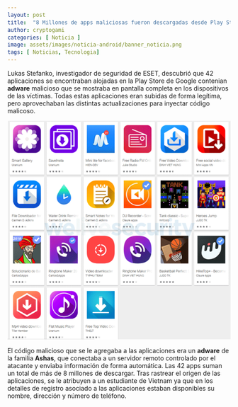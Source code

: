 ```yaml
---
layout: post
title:  "8 Millones de apps maliciosas fueron descargadas desde Play Store"
author: cryptogami
categories: [ Noticia ]
image: assets/images/noticia-android/banner_noticia.png
tags: [ Noticias, Tecnologia]
---
```

Lukas Stefanko, investigador de seguridad de ESET, descubrió que 42 aplicaciones se encontraban alojadas en la Play Store de Google contenian **adware** malicioso que se mostraba en pantalla completa en los dispositivos de las víctimas. Todas estas aplicaciones eran subidas de forma legítima, pero aprovechaban las distintas actualizaciones para inyectar código malicoso.

<p align="center">
<img src="../assets/images/noticia-android/noticia_25_octubre.png">
</p>

El código malicioso que se le agregaba a las aplicaciones era un **adware** de la familia **Ashas**, que conectaba a un servidor remoto controlado por el atacante y enviaba información de forma automática. Las 42 apps suman un total de más de 8 millones de descargar. Tras rastrear el origen de las aplicaciones, se le atribuyen a un estudiante de Vietnam ya que en los detalles de registro asociado a las aplicaciones estaban disponibles su nombre, dirección y número de teléfono.


